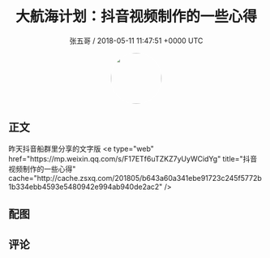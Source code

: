 <h1 align="center">大航海计划：抖音视频制作的一些心得</h1>
<p align="center">
    <a>张五哥 / 2018-05-11 11:47:51 &#43;0000 UTC</a>
</p>

<div align="center">
    <img src="https://images.zsxq.com/FgG0X9EnxRQVlX6M5uH1Ftrc3KNv?e=1590940799&amp;token=kIxbL07-8jAj8w1n4s9zv64FuZZNEATmlU_Vm6zD:W5htuLUMsu-oyJkDnSBmlG6Sdd0=" width="100" height="100" style="border:1px solid;border-radius:50%; color:#ffffff"/>
</div>

## 正文

<div>
昨天抖音船群里分享的文字版
&lt;e type=&#34;web&#34; href=&#34;https://mp.weixin.qq.com/s/F17ETf6uTZKZ7yUyWCidYg&#34; title=&#34;抖音视频制作的一些心得&#34; cache=&#34;http://cache.zsxq.com/201805/b643a60a341ebe91723c245f5772b1b334ebb4593e5480942e994ab940de2ac2&#34; /&gt;
</div>

## 配图
<div class="image" align="center">

</div>

## 评论

<div align="left">
<div>

</div>
</div>